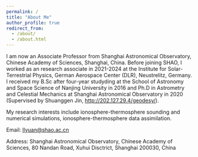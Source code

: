 ```yaml
---
permalink: /
title: "About Me"
author_profile: true
redirect_from: 
  - /about/
  - /about.html
---
```


I am now an Associate Professor from Shanghai Astronomical Observatory, Chinese Academy of Sciences, Shanghai, China. Before joining SHAO, I worked as an research associate in 2021-2024 at the Institute for Solar-Terrestrial Physics, German Aerospace Center (DLR), Neustrelitz, Germany.
I received my B.Sc after four-year studyding at the School of Astronomy and Space Science of Nanjing University in 2016 and Ph.D in Astrometry and Celestial Mechanics at Shanghai Astronomical Observatory in 2020 (Supervised by Shuanggen Jin, http://202.127.29.4/geodesy/). 

My research interests include ionosphere-thermosphere sounding and numerical simulations, ionosphere-thermosphere data assimilation.

Email: 
llyuan@shao.ac.cn

Address: 
Shanghai Astronomical Observatory, Chinese Academy of Sciences, 80 Nandan Road, Xuhui Disctrict, Shanghai 200030, China
